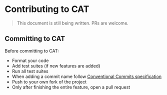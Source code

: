 # Contributing to CAT

> This document is still being written. PRs are welcome.

## Committing to CAT

Before committing to CAT:

- Format your code
- Add test suites (if new features are added)
- Run all test suites
- When adding a commit name follow [Conventional Commits specification](https://www.conventionalcommits.org/en/v1.0.0/)
- Push to your own fork of the project
- Only after finishing the entire feature, open a pull request
